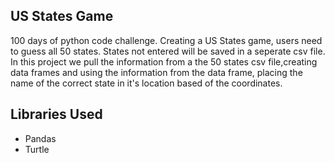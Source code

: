 ## US States Game

100 days of python code challenge. Creating a US States game, users need to guess all 50 states. States not entered will be saved in a seperate csv file. In this project we pull the information from a the 50 states csv file,creating data frames and using the information from the data frame, placing the name of the correct state in it's location based of the coordinates.

## Libraries Used

* Pandas
* Turtle

